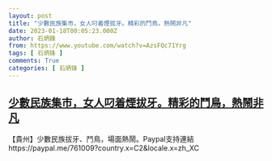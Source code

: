 ```yaml
---
layout: post
title: "少數民族集市，女人叼着煙拔牙。精彩的鬥鳥，熱鬧非凡"
date: 2023-01-18T00:05:23.000Z
author: 石炳鋒
from: https://www.youtube.com/watch?v=AzsFQc71Yrg
tags: [ 石炳锋 ]
comments: True
categories: [ 石炳锋 ]
---
```

<!--1674000323000-->
[少數民族集市，女人叼着煙拔牙。精彩的鬥鳥，熱鬧非凡](https://www.youtube.com/watch?v=AzsFQc71Yrg)
------

<div>
【貴州】少數民族拔牙、鬥鳥，場面熱鬧。Paypal支持連結https://paypal.me/761009?country.x=C2&locale.x=zh_XC
</div>
